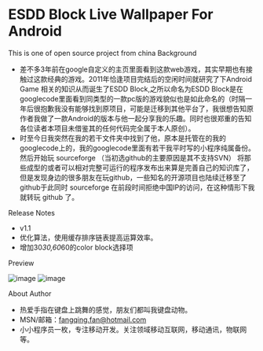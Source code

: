 ESDD Block Live Wallpaper For Android
=================
This is one of open source project from china
Background
 * 差不多3年前在google自定义的主页里面看到这款web游戏，其实早期也有接触过这款经典的游戏。2011年恰逢项目完结后的空闲时间就研究了下Android Game 相关的知识从而诞生了ESDD Block,之所以命名为ESDD Block是在googlecode里面看到同类型的一款pc版的游戏貌似也是如此命名的（时隔一年后很抱歉我没有能够找到原项目，可能是迁移到其他平台了，我很想告知原作者我做了一款Android的版本与他一起分享我的乐趣。同时也很郑重的告知各位读者本项目未借鉴其的任何代码完全属于本人原创）。
 * 时至今日我突然在我的若干文件夹中找到了他，原本是托管在的我的googlecode上的，我的googlecode里面有若干我平时写的小程序纯属备份。然后开始玩 sourceforge （当初选github的主要原因是其不支持SVN） 将那些成型的或者可以相对完整可运行的程序发布出来算是完善自己的知识库了，但是发现身边的很多朋友在玩github，一些知名的开源项目也陆续迁移至了github于此同时 sourceforge 在前段时间拒绝中国IP的访问，在这种情形下我就转玩 github 了。

Release Notes
 * v1.1 
 * 优化算法，使用缓存排序链表提高运算效率。
 * 增加30*30,60*60的color block选择项

Preview

![image](https://raw.github.com/fanfq/ESDDLiveWallpaper/master/dist/screenshot_v1.1.png)
![image](https://raw.github.com/fanfq/ESDDLiveWallpaper/master/dist/settings_v1.1.png)

About Author
 * 热爱手指在键盘上跳舞的感觉，朋友们都叫我键盘动物。
 * MSN/邮箱：fangqing.fan@hotmail.com
 * 小小程序员一枚，专注移动开发。关注领域移动互联网，移动通讯，物联网等。
